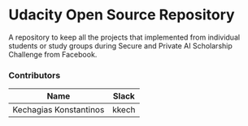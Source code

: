 # Udacity Open Source Repository
A repository to keep all the projects that implemented from individual students or study groups during Secure and Private AI Scholarship Challenge from Facebook.

### Contributors

| Name | Slack |
| ------ | ------ |
| Kechagias Konstantinos | kkech |

